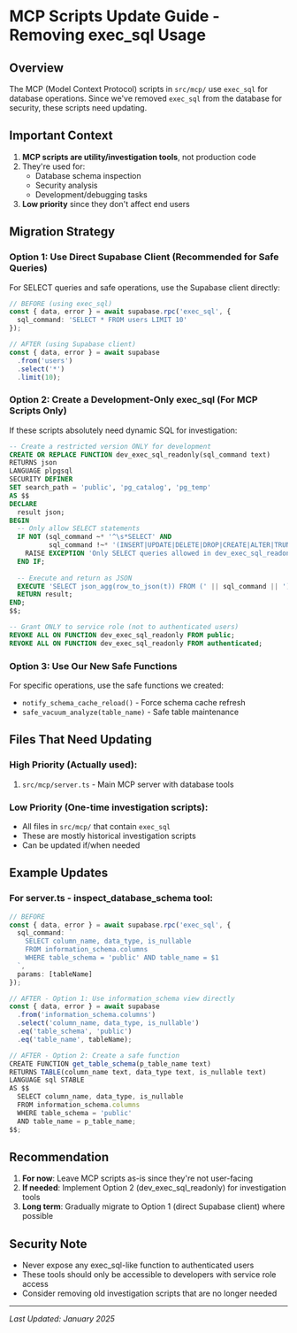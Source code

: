 # MCP Scripts Update Guide - Removing exec_sql Usage

## Overview

The MCP (Model Context Protocol) scripts in `src/mcp/` use `exec_sql` for database operations. Since we've removed `exec_sql` from the database for security, these scripts need updating.

## Important Context

1. **MCP scripts are utility/investigation tools**, not production code
2. They're used for:
   - Database schema inspection
   - Security analysis
   - Development/debugging tasks
3. **Low priority** since they don't affect end users

## Migration Strategy

### Option 1: Use Direct Supabase Client (Recommended for Safe Queries)

For SELECT queries and safe operations, use the Supabase client directly:

```typescript
// BEFORE (using exec_sql)
const { data, error } = await supabase.rpc('exec_sql', { 
  sql_command: 'SELECT * FROM users LIMIT 10' 
});

// AFTER (using Supabase client)
const { data, error } = await supabase
  .from('users')
  .select('*')
  .limit(10);
```

### Option 2: Create a Development-Only exec_sql (For MCP Scripts Only)

If these scripts absolutely need dynamic SQL for investigation:

```sql
-- Create a restricted version ONLY for development
CREATE OR REPLACE FUNCTION dev_exec_sql_readonly(sql_command text)
RETURNS json
LANGUAGE plpgsql
SECURITY DEFINER
SET search_path = 'public', 'pg_catalog', 'pg_temp'
AS $$
DECLARE
  result json;
BEGIN
  -- Only allow SELECT statements
  IF NOT (sql_command ~* '^\s*SELECT' AND 
          sql_command !~* '(INSERT|UPDATE|DELETE|DROP|CREATE|ALTER|TRUNCATE)') THEN
    RAISE EXCEPTION 'Only SELECT queries allowed in dev_exec_sql_readonly';
  END IF;
  
  -- Execute and return as JSON
  EXECUTE 'SELECT json_agg(row_to_json(t)) FROM (' || sql_command || ') t' INTO result;
  RETURN result;
END;
$$;

-- Grant ONLY to service role (not to authenticated users)
REVOKE ALL ON FUNCTION dev_exec_sql_readonly FROM public;
REVOKE ALL ON FUNCTION dev_exec_sql_readonly FROM authenticated;
```

### Option 3: Use Our New Safe Functions

For specific operations, use the safe functions we created:

- `notify_schema_cache_reload()` - Force schema cache refresh
- `safe_vacuum_analyze(table_name)` - Safe table maintenance

## Files That Need Updating

### High Priority (Actually used):
1. `src/mcp/server.ts` - Main MCP server with database tools

### Low Priority (One-time investigation scripts):
- All files in `src/mcp/` that contain `exec_sql`
- These are mostly historical investigation scripts
- Can be updated if/when needed

## Example Updates

### For server.ts - inspect_database_schema tool:

```typescript
// BEFORE
const { data, error } = await supabase.rpc('exec_sql', { 
  sql_command: `
    SELECT column_name, data_type, is_nullable 
    FROM information_schema.columns 
    WHERE table_schema = 'public' AND table_name = $1
  `,
  params: [tableName]
});

// AFTER - Option 1: Use information_schema view directly
const { data, error } = await supabase
  .from('information_schema.columns')
  .select('column_name, data_type, is_nullable')
  .eq('table_schema', 'public')
  .eq('table_name', tableName);

// AFTER - Option 2: Create a safe function
CREATE FUNCTION get_table_schema(p_table_name text)
RETURNS TABLE(column_name text, data_type text, is_nullable text)
LANGUAGE sql STABLE
AS $$
  SELECT column_name, data_type, is_nullable 
  FROM information_schema.columns 
  WHERE table_schema = 'public' 
  AND table_name = p_table_name;
$$;
```

## Recommendation

1. **For now**: Leave MCP scripts as-is since they're not user-facing
2. **If needed**: Implement Option 2 (dev_exec_sql_readonly) for investigation tools
3. **Long term**: Gradually migrate to Option 1 (direct Supabase client) where possible

## Security Note

- Never expose any exec_sql-like function to authenticated users
- These tools should only be accessible to developers with service role access
- Consider removing old investigation scripts that are no longer needed

---

*Last Updated: January 2025*